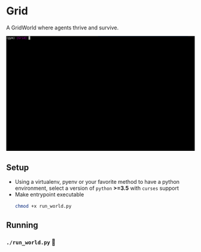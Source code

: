 # Grid
A GridWorld where agents thrive and survive.

![Demo](./demo.gif)

## Setup

- Using a virtualenv, pyenv or your favorite method to have a python environment, select a version of `python` **>=3.5** with `curses` support
- Make entrypoint executable
  ```bash
  chmod +x run_world.py
  ```

## Running

### `./run_world.py` 🚀
